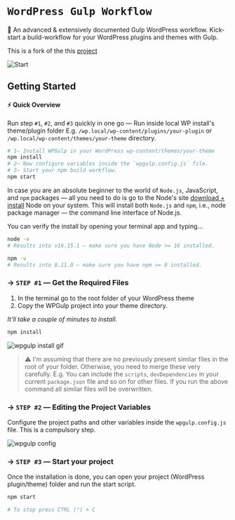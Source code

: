 
  <h1><code>WordPress Gulp Workflow</code></h1>

🎯 An advanced & extensively documented Gulp WordPress workflow. Kick-start a build-workflow for your WordPress plugins and themes with Gulp.

This is a fork of the this [project](https://github.com/ahmadawais/WPGulp)


![Start](https://a.cl.ly/83f7dd38eb83/c)

## Getting Started

#### ⚡️ Quick Overview

Run step `#1`, `#2`, and `#3` quickly in one go — Run inside local WP install's theme/plugin folder E.g. `/wp.local/wp-content/plugins/your-plugin` or `/wp.local/wp-content/themes/your-theme` directory.

```sh
# 1— Install WPGulp in your WordPress wp-content/themes/your-theme
npm install
# 2— Now configure variables inside the `wpgulp.config.js` file.
# 3— Start your npm build workflow.
npm start
```



In case you are an absolute beginner to the world of `Node.js`, JavaScript, and `npm` packages — all you need to do is go to the Node's site [download + install](https://nodejs.org/en/download/) Node on your system. This will install both `Node.js` and `npm`, i.e., node package manager — the command line interface of Node.js.

You can verify the install by opening your terminal app and typing...

```sh
node -v
# Results into v16.15.1 — make sure you have Node >= 16 installed.

npm -v
# Results into 8.11.0 — make sure you have npm >= 8 installed.
```

</details>

### → `STEP #1` — Get the Required Files

1. In the terminal go to the root folder of your WordPress theme
2. Copy the WPGulp project into your theme directory.

_It'll take a couple of minutes to install._

```sh
npm install
```


![wpgulp install gif](https://a.cl.ly/c846c265e03a/c)

> ⚠️  I'm assuming that there are no previously present similar files in the root of your folder. Otherwise, you need to merge these very carefully. E.g. You can include the `scripts`, `devDependencies` in your current `package.json` file and so on for other files. If you run the above command all similar files will be overwritten.

### → `STEP #2` — Editing the Project Variables

Configure the project paths and other variables inside the `wpgulp.config.js` file. This is a compulsory step.

![wpgulp config](https://a.cl.ly/f2ca9bb4a740/c)

### → `STEP #3` — Start your project

Once the installation is done, you can open your project (WordPress plugin/theme) folder and run the start script.

```sh
npm start

# To stop press CTRL (⌃) + C
```

